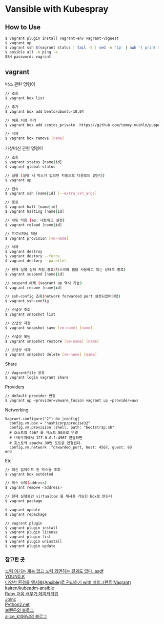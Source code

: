 # Vansible with Kubespray

## How to Use

```sh
$ vagrant plugin install vagrant-env vagrant-vbguest
$ vagrant up
$ vagrant ssh $(vagrant status | tail -5 | sed -n '1p' | awk '{ print $1}')
$ ansible all -m ping -k
SSH password: vagrant
```

## vagrant

박스 관련 명령어

```sh
// 조회
$ vagrant box list

// 추가
$ vagrant box add bento/ubuntu-18.04

// 이름 지정 추가
$ vagrant box add centos_private  https://github.com/tommy-muehle/puppet-vagrant-boxes/releases/download/1.0.0/centos-6.6-x86_64.box

// 삭제
$ vagrant box remove [name]
```

가상머신 관련 명령어

```sh
// 조회
$ vagrant status [name|id]
$ vagrant global-status

// 실행 (실행 시 박스가 없으면 자동으로 다운로드 받는다)
$ vagrant up

// 접속
$ vagrant ssh [name|id] [--extra_ssh_args]

// 종료
$ vagrant halt [name|id]
$ vagrant halting [name|id]

// 세팅 적용 (ex: 네트워크 설정)
$ vagrant reload [name|id]

// 프로비저닝 적용
$ vagrant provision [vm-name]

// 삭제
$ vagrant destroy
$ vagrant destory --force
$ vagrant destory --parallel

// 현재 실행 상태 저장,종료(디스크와 램을 사용하고 있는 상태로 종료)
$ vagrant suspend [name|id]

// suspend 해제 (vagrant up 역시 가능)
$ vagrant resume [name|id]

// ssh-config 조회(network forwarded port 설정되있어야함)
$ vagrant ssh-config

// 스냅샷 조회
$ vagrant snapshot list

// 스냅샷 저장
$ vagrant snapshot save [vm-name] [name]

// 스냅샷 복원
$ vagrant snapshot restore [vm-name] [name]

// 스냅샷 삭제
$ vagrant snapshot delete [vm-name] [name]
```

Share

```sh
// Vagrantfile 공유
$ vagrant login vagrant share
```

Providers

```sh
// default provider 변경
$ vagrant up –provider=vmware_fusion vagrant up –provider=aws
```

Networking

```Vagrantfile
Vagrant.configure("2") do |config|
  config.vm.box = "hashicorp/precise32"
  config.vm.provision :shell, path: "bootstrap.sh"
  # 호스트의 4567 를 게스트 80으로 연결
  # 브라우져에서 127.0.0.1:4567 연결하면
  # 호스트의 apache 80번 포트로 연결된다.
  config.vm.network :forwarded_port, host: 4567, guest: 80
end
```

Etc

```sh
// 최신 업데이트 된 박스들 조회
$ vagrant box outdated

// 박스 삭제(address)
$ vagrant remove <address>

// 현재 실행중인 virtualbox 를 재사용 가능한 box로 만든다
$ vagrant package

$ vagrant update
$ vagrant repackage

// vagrant plugin
$ vagrant plugin install
$ vagrant plugin license
$ vagrant plugin list
$ vagrant plugin uninstall
$ vagrant plugin update
```

### 참고한 곳

[노력 이기는 재능 없고 노력 외면하는 결과도 없다, asdf](https://m.blog.naver.com/PostView.nhn?blogId=sory1008&logNo=220759961657&proxyReferer=https:%2F%2Fwww.google.com%2F)  
[YOUNG.K](https://rangken.github.io/blog/2015/vagrant-1/)  
[다양한 환경을 앤서블(Ansible)로 관리하기 with 베이그런트(Vagrant)](https://www.inflearn.com/course/ansible-%EC%9D%91%EC%9A%A9/dashboard)  
[kairen/kubeadm-ansible](https://github.com/kairen/kubeadm-ansible)  
[Ruby 처음 배우기:데이터타입](https://smartbase.tistory.com/47)  
[Joinc](https://www.joinc.co.kr/w/Site/Ruby/File)  
[Python2.net](https://www.python2.net/questions-962144.htm)  
[브랜든의 블로그](https://brenden.tistory.com/109)  
[alice_k106님의 블로그](https://m.blog.naver.com/PostView.nhn?blogId=alice_k106&logNo=221315933945&proxyReferer=&proxyReferer=https:%2F%2Fwww.google.com%2F)
